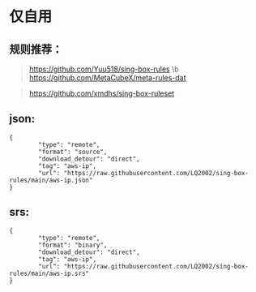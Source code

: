 # 仅自用

## 规则推荐：
> https://github.com/Yuu518/sing-box-rules \b
> https://github.com/MetaCubeX/meta-rules-dat

> https://github.com/xmdhs/sing-box-ruleset

## json:
```
{
        "type": "remote",
        "format": "source",
        "download_detour": "direct",
        "tag": "aws-ip",
        "url": "https://raw.githubusercontent.com/LQ2002/sing-box-rules/main/aws-ip.json"
}
```
## srs:
```
{
        "type": "remote",
        "format": "binary",
        "download_detour": "direct",
        "tag": "aws-ip",
        "url": "https://raw.githubusercontent.com/LQ2002/sing-box-rules/main/aws-ip.srs"
}
```
